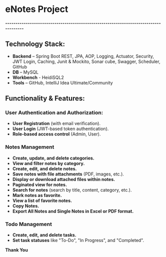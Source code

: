 # **eNotes Project**  
**-------------------------------------------------------------------------------------**  

## **Technology Stack:**  
- **Backend** – Spring Boot REST, JPA, AOP, Logging, Actuator, Security, JWT Login, Caching, Junit & Mockito, Sonar cube, Swagger, Scheduler, GitHub  
- **DB** – MySQL  
- **Workbench** - HeidiSQL2  
- **Tools** – GitHub, IntelliJ Idea Ultimate/Community  

## **Functionality & Features:**  

### **User Authentication and Authorization:**  
- **User Registration** (with email verification).  
- **User Login** (JWT-based token authentication).  
- **Role-based access control** (Admin, User).  

### **Notes Management**  
- **Create, update, and delete categories.**  
- **View and filter notes by category.**  
- **Create, edit, and delete notes.**  
- **Save notes with file attachments** (PDF, images, etc.).  
- **Display or download attached files within notes.**  
- **Paginated view for notes.**  
- **Search for notes** (search by title, content, category, etc.).  
- **Mark notes as favorite.**  
- **View a list of favorite notes.**  
- **Copy Notes.**  
- **Export All Notes and Single Notes in Excel or PDF format.**  

### **Todo Management**  
- **Create, edit, and delete tasks.**  
- **Set task statuses** like "To-Do", "In Progress", and "Completed".  

**Thank You**
